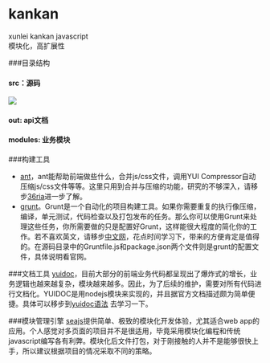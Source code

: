 kankan
======

xunlei kankan javascript         
模块化，高扩展性

###目录结构
#### src：源码   
<img src="http://iamaddy.github.io/images/kk.bmp">

#### out: api文档
#### modules: 业务模块

###构建工具
* [ant](http://ant.apache.org/ "ant")，ant能帮助前端做些什么，合并js/css文件，调用YUI Compressor自动压缩js/css文件等等。这里只用到合并与压缩的功能，研究的不够深入，请移步[36ria](http://www.36ria.com/4411 "36ria")进一步了解。
* [grunt](http://gruntjs.com/ "grunt")。Grunt是一个自动化的项目构建工具。如果你需要重复的执行像压缩，编译，单元测试，代码检查以及打包发布的任务。那么你可以使用Grunt来处理这些任务，你所需要做的只是配置好Grunt，这样能很大程度的简化你的工作。若不喜欢英文，请移步[中文网](http://www.gruntjs.org/article/home.html "中文网")，花点时间学习下，带来的方便肯定是值得的。在源码目录中的Gruntfile.js和package.json两个文件则是grunt的配置文件，具体说明看官网。

###文档工具
[yuidoc](http://developer.yahoo.com/yui/yuidoc/ "yuidoc")，目前大部分的前端业务代码都呈现出了爆炸式的增长，业务逻辑也越来越复杂，模块越来越多。因此，为了后续的维护，需要对所有代码进行文档化。YUIDOC是用nodejs模块来实现的，并且据官方文档描述颇为简单便捷。具体可以移步到[yuidoc语法](http://yui.github.com/yuidoc/args/index.html "语法")  去学习一下。

###模块管理引擎
[seajs](http://seajs.org/docs/ "ant")提供简单、极致的模块化开发体验，尤其适合web app的应用。个人感觉对多页面的项目并不是很适用，毕竟采用模块化编程和传统javascript编写各有利弊。模块化后文件打包，对于刚接触的人并不是能够很快上手，所以建议根据项目的情况采取不同的策略。
